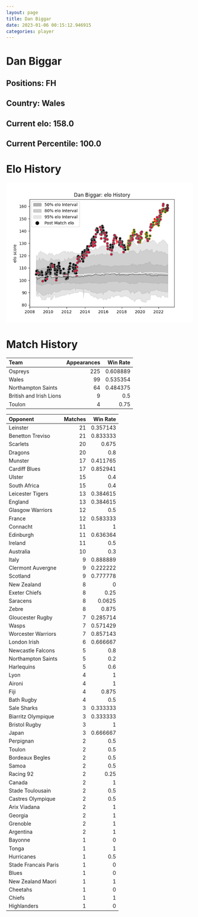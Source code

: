 ```yaml
---  
layout: page  
title: Dan Biggar  
date: 2023-01-06 00:15:12.946915  
categories: player  
---
```

# Dan Biggar

## Positions: FH

## Country: Wales

## Current elo: 158.0

## Current Percentile: 100.0

# Elo History


![elo history](history_DanBiggar.png)
# Match History


| Team                    |   Appearances |   Win Rate |
|:------------------------|--------------:|-----------:|
| Ospreys                 |           225 |   0.608889 |
| Wales                   |            99 |   0.535354 |
| Northampton Saints      |            64 |   0.484375 |
| British and Irish Lions |             9 |   0.5      |
| Toulon                  |             4 |   0.75     |

| Opponent             |   Matches |   Win Rate |
|:---------------------|----------:|-----------:|
| Leinster             |        21 |   0.357143 |
| Benetton Treviso     |        21 |   0.833333 |
| Scarlets             |        20 |   0.675    |
| Dragons              |        20 |   0.8      |
| Munster              |        17 |   0.411765 |
| Cardiff Blues        |        17 |   0.852941 |
| Ulster               |        15 |   0.4      |
| South Africa         |        15 |   0.4      |
| Leicester Tigers     |        13 |   0.384615 |
| England              |        13 |   0.384615 |
| Glasgow Warriors     |        12 |   0.5      |
| France               |        12 |   0.583333 |
| Connacht             |        11 |   1        |
| Edinburgh            |        11 |   0.636364 |
| Ireland              |        11 |   0.5      |
| Australia            |        10 |   0.3      |
| Italy                |         9 |   0.888889 |
| Clermont Auvergne    |         9 |   0.222222 |
| Scotland             |         9 |   0.777778 |
| New Zealand          |         8 |   0        |
| Exeter Chiefs        |         8 |   0.25     |
| Saracens             |         8 |   0.0625   |
| Zebre                |         8 |   0.875    |
| Gloucester Rugby     |         7 |   0.285714 |
| Wasps                |         7 |   0.571429 |
| Worcester Warriors   |         7 |   0.857143 |
| London Irish         |         6 |   0.666667 |
| Newcastle Falcons    |         5 |   0.8      |
| Northampton Saints   |         5 |   0.2      |
| Harlequins           |         5 |   0.6      |
| Lyon                 |         4 |   1        |
| Aironi               |         4 |   1        |
| Fiji                 |         4 |   0.875    |
| Bath Rugby           |         4 |   0.5      |
| Sale Sharks          |         3 |   0.333333 |
| Biarritz Olympique   |         3 |   0.333333 |
| Bristol Rugby        |         3 |   1        |
| Japan                |         3 |   0.666667 |
| Perpignan            |         2 |   0.5      |
| Toulon               |         2 |   0.5      |
| Bordeaux Begles      |         2 |   0.5      |
| Samoa                |         2 |   0.5      |
| Racing 92            |         2 |   0.25     |
| Canada               |         2 |   1        |
| Stade Toulousain     |         2 |   0.5      |
| Castres Olympique    |         2 |   0.5      |
| Arix Viadana         |         2 |   1        |
| Georgia              |         2 |   1        |
| Grenoble             |         2 |   1        |
| Argentina            |         2 |   1        |
| Bayonne              |         1 |   0        |
| Tonga                |         1 |   1        |
| Hurricanes           |         1 |   0.5      |
| Stade Francais Paris |         1 |   0        |
| Blues                |         1 |   0        |
| New Zealand Maori    |         1 |   1        |
| Cheetahs             |         1 |   0        |
| Chiefs               |         1 |   1        |
| Highlanders          |         1 |   0        |